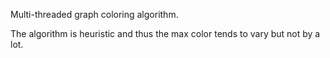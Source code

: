 Multi-threaded graph coloring algorithm.

The algorithm is heuristic and thus the max color tends to vary but not by a lot.
